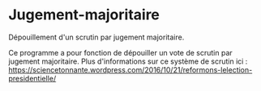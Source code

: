 # Jugement-majoritaire
Dépouillement d'un scrutin par jugement majoritaire.

Ce programme a pour fonction de dépouiller un vote de scrutin par jugement majoritaire.
Plus d'informations sur ce système de scrutin ici :
https://sciencetonnante.wordpress.com/2016/10/21/reformons-lelection-presidentielle/
